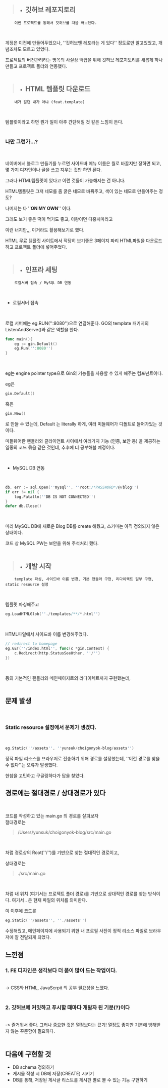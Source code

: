 <br>

>* ## 깃허브 레포지토리

        이번 프로젝트를 통해서 깃허브를 처음 써보았다.
<br>

계정은 이전에 만들어두었으나, ''깃허브엔 레포라는 게 있다'' 정도로만 알고있었고, 개념조차도 모르고 있었다.
<br>

프로젝트의 버전관리라는 명목의 사실상 백업을 위해 깃허브 레포지토리를 새롭게 하나 만들고
프로젝트 폴더와 연동했다.
<br><br>


>* ## HTML 템플릿 다운로드

        네가 알던 내가 아냐 (feat.template)
<br>

템플릿이라고 하면 뭔가 일이 아주 간단해질 것 같은 느낌이 든다. 
<br><br>

### **나만 그런가...?**

<br>

네이버에서 블로그 만들기를 누르면 사이드바 메뉴 이름은 뭘로 바꿀지만 정하면 되고, 몇 가지 디자인이나 글을 쓰고 지우는 것만 하면 된다.
<br>

그러나 HTML템플릿이 있다고 이런 것들이 가능해지는 건 아니다.
<br>

HTML템플릿은 그저 네모를 좀 굵은 네모로 바꿔주고, 색이 있는 네모로 만들어주는 정도? 
<br>

나머지는 다 ''**ON MY OWN**'' 이다.

그래도 보기 좋은 떡이 먹기도 좋고, 이왕이면 다홍치마라고
<br>

이런 너지만,,, 이거라도 활용해보기로 했다.

HTML 무료 템플릿 사이트에서 적당히 보기좋은 3페이지 짜리 HTML파일을 다운로드하고 프로젝트 폴더에 넣어주었다.
<br><br>


>* ## 인프라 세팅

        로컬서버 접속 / MySQL DB 연동
<br>

* 로컬서버 접속
<br>

로컬 서버에는 eg.RUN('':8080'')으로 연결해준다.
GO의 template 패키지의 ListenAndServe()와 같은 역할을 한다.
<br>

```go
func main(){
    eg := gin.Default()
    eg.Run('':8080'')
}
```
<br>

eg는 engine pointer type으로 Gin의 기능들을 사용할 수 있게 해주는 컴포넌트이다.
<br>

eg은 
```go
gin.Default()
```
혹은

```go
gin.New()
```

로 만들 수 있는데, Default 는 literally 하게, 여러 미들웨어가 디폴트로 들어가있는 것이다.
<br>

미들웨어란 핸들러와 클라이언트 사이에서 여러가지 기능 (인증, 보안 등) 을 제공하는 일종의 코드 묶음 같은 것인데, 추후에 더 공부해볼 예정이다.
<br>

<br>

* MySQL DB 연동
<br>

```go
db, err := sql.Open(''mysql'', ''root:/*PASSWORD*/@/blog'')
if err != nil {
    log.Fatalln(''DB IS NOT CONNECTED'')
}
defer db.Close()
```
<br>

미리 MySQL DB에 새로운 Blog DB를 create 해뒀고, 스키마는 아직 정의되지 않은 상태이다.
<br>

코드 상 MySQL PW는 보안을 위해 주석처리 했다.
<br>
<br>

>* ## 개발 시작

        template 파싱, 사이드바 이름 변경, 기본 핸들러 구현, 리다이렉트 일부 구현, static resource 설정
<br>        

템플릿 파싱해주고
```go
eg.LoadHTMLGlob(''./templates/**/*.html'')
```
<br>

HTML파일에서 사이드바 이름 변경해주었다.
<br>

```go
// redirect to homepage
eg.GET(''/index.html'', func(c *gin.Context) {
    c.Redirect(http.StatusSeeOther, ''/'')
})
```
<br>

등의 기본적인 핸들러와 메인페이지로의 리다이렉트까지 구현했는데, 
<br><br>


## **문제 발생**
<br>

### **Static resource 설정에서 문제가 생겼다.**
<br>

```go
eg.Static(''/assets'', ''yunsuk/choigonyok-blog/assets'')
```

정적 파일 리소스를 브라우저로 전송하기 위해 경로를 설정했는데, ''이런 경로를 찾을 수 없다''는 오류가 발생했다.
<br>

한참을 고민하고 구글링하다가 답을 찾았다.
<br>

## **경로에는 절대경로 / 상대경로가 있다**
<br>

코드를 작성하고 있는 main.go 의 경로를 살펴보자
<br>
절대경로는 
> /Users/yunsuk/choigonyok-blog/src/main.go
<br>

처럼 경로상의 Root(''/'')를 기반으로 찾는 절대적인 경로이고,
<br>

상대경로는
> ./src/main.go
<br>

처럼 내 위치 (여기서는 프로젝트 폴더 경로)를 기반으로 상대적인 경로를 찾는 방식이다. 여기서 **.** 은 현재 파일의 위치를 의미한다.

이 이후에 코드를
```go
eg.Static(''/assets'', ''./assets'')
```

수정해줬고, 메인페이지에 사용되기 위한 내 프로필 사진이 정적 리소스 파일로 브라우저에 잘 전달되게 되었다.
<br>

## 느낀점

### 1. FE 디자인은 생각보다 더 품이 많이 드는 작업이다. 
<br>
-> CSS와 HTML, JavaScrpit 의 공부 필요성을 느꼈다.
<br><br>

### 2. 깃허브에 커밋하고 푸시할 때마다 개발자 된 기분(?)이다
<br>
-> 즐거워서 좋다. 그러나 중요한 것은 열정보다는 끈기! 열정도 좋지만 기분에 방해받지 않는 꾸준함이 필요하다.    
<br><br>

## 다음에 구현할 것

* DB schema 정의하기
* 게시물 작성 시 DB에 저장(CREATE) 시키기
* DB를 통해, 저장된 게시글 리스트를 게시판 별로 볼 수 있는 기능 구현하기

